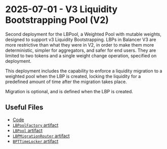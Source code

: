 # 2025-07-01 - V3 Liquidity Bootstrapping Pool (V2)

Second deployment for the LBPool, a Weighted Pool with mutable weights, designed to support v3 Liquidity Bootstrapping. LBPs in Balancer V3 are more restrictive than what they were in V2, in order to make them more deterministic, simpler for aggregators, and safer for end users. They are limited to two tokens and a single weight change operation, specified on deployment.

This deployment includes the capability to enforce a liquidity migration to a weighted pool when the LBP is created, locking the liquidity for a predefined amount of time after the migration takes place.

Migration is optional, and is defined when the LBP is created.

## Useful Files

- [Code](https://github.com/balancer/balancer-v3-monorepo/commit/1889fb73671e08d647ad1744cfa9a9147fc902a2)
- [`LBPoolFactory` artifact](./artifact/LBPoolFactory.json)
- [`LBPool` artifact](./artifact/LBPool.json)
- [`LBPMigrationRouter` artifact](./artifact/LBPMigrationRouter.json)
- [`BPTTimeLocker` artifact](./artifact/BPTTimeLocker.json)
